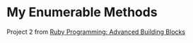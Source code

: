 # My Enumerable Methods

Project 2 from [Ruby Programming: Advanced Building Blocks](https://www.theodinproject.com/courses/ruby-programming/lessons/advanced-building-blocks)